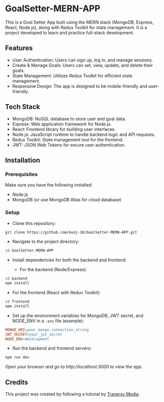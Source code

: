 # GoalSetter-MERN-APP
This is a Goal Setter App built using the MERN stack (MongoDB, Express, React, Node.js), along with Redux Toolkit for state management. It is a project developed to learn and practice full-stack development.

## Features
- User Authentication: Users can sign up, log in, and manage sessions.
- Create & Manage Goals: Users can set, view, update, and delete their goals.
- State Management: Utilizes Redux Toolkit for efficient state management.
- Responsive Design: The app is designed to be mobile-friendly and user-friendly.

## Tech Stack
- MongoDB: NoSQL database to store user and goal data.
- Express: Web application framework for Node.js.
- React: Frontend library for building user interfaces.
- Node.js: JavaScript runtime to handle backend logic and API requests.
- Redux Toolkit: State management tool for the frontend.
- JWT: JSON Web Tokens for secure user authentication.

## Installation
### Prerequisites
Make sure you have the following installed:

- Node.js
- MongoDB (or use MongoDB Atlas for cloud database)

### Setup
- Clone this repository:
``` bash
git clone https://github.com/kunj-10/GoalSetter-MERN-APP.git
```

- Navigate to the project directory:

``` bash
cd GoalSetter-MERN-APP
```

- Install dependencies for both the backend and frontend:

  - For the backend (Node/Express):

``` bash
cd backend
npm install
```
  - For the frontend (React with Redux Toolkit):

``` bash
cd frontend
npm install
```

- Set up the environment variables for MongoDB, JWT secret, and NODE_ENV in a ``.env`` file (example):

```` makefile
MONGO_URI=your_mongo_connection_string
JWT_SECRET=your_jwt_secret
NODE_ENV=development
````

- Run the backend and frontend servers:

```bash
npm run dev
```

*Open your browser and go to http://localhost:3000 to view the app.*

## Credits
This project was created by following a tutorial by [Traversy Media](https://www.youtube.com/@TraversyMedia).
